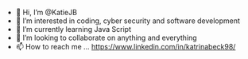 - 👋 Hi, I’m @KatieJB
- 👀 I’m interested in coding, cyber security and software development
- 🌱 I’m currently learning Java Script
- 💞️ I’m looking to collaborate on anything and everything
- 📫 How to reach me ... https://www.linkedin.com/in/katrinabeck98/

<!---
KatieJB/KatieJB is a ✨ special ✨ repository because its `README.md` (this file) appears on your GitHub profile.
You can click the Preview link to take a look at your changes.
--->
